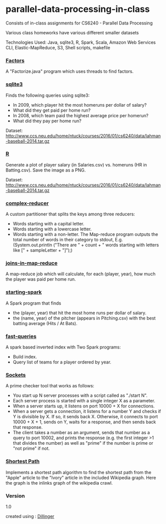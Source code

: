 # parallel-data-processing-in-class
Consists of in-class assignments for CS6240 - Parallel Data Processing

Various class homeworks have various different smaller datasets 

Technologies Used: Java, sqlite3, R, Spark, Scala, Amazon Web Services CLI, Elastic-MapReduce, S3, Shell scripts, makefile


### [Factors]()

A "Factorize.java" program which uses threads to find factors.


### [sqlite3]()
Finds the following queries using sqlite3:
- In 2009, which player hit the most homeruns per dollar of salary?
- What did they get paid per home run?
- In 2008, which team paid the highest average price per homerun?
- What did they pay per home run?

Dataset: http://www.ccs.neu.edu/home/ntuck/courses/2016/01/cs6240/data/lahman-baseball-2014.tar.gz

### [R]()
Generate a plot of player salary (in Salaries.csv) vs. homeruns (HR in Batting.csv).
Save the image as a PNG.

Dataset: http://www.ccs.neu.edu/home/ntuck/courses/2016/01/cs6240/data/lahman-baseball-2014.tar.gz


### [complex-reducer]()

A custom partitioner that splits the keys among three reducers:
-   Words starting with a capital letter.
-   Words starting with a lowercase letter.
-   Words starting with a non-letter.
The Map-reduce program outputs the total number of words in their category to stdout,
E.g. (System.out.println ("There are " + count + " words starting with letters like [" + sampleLetter + "]");)

### [joins-in-map-reduce]()
A map-reduce job which will calculate, for each (player, year), how much the player was paid per home run.

### [starting-spark]()
A Spark program that finds 
- the (player, year) that hit the most home runs per dollar of salary.
- the (name, year) of the pitcher (appears in Pitching.csv) with the best batting average (Hits / At Bats).

### [fast-queries]()
A spark based inverted index with Two Spark programs:
- Build index.
- Query list of teams for a player ordered by year.

### [Sockets]()
A prime checker tool that works as follows:

- You start up N server processes with a script called as "./start N".
- Each server process is started with a single integer X as a parameter.
- When a server starts up, it listens on port 10000 + X for connections.
- When a server gets a connection, it listens for a number Y and checks if Y is divisible by X. If so, it sends back X. Otherwise, it connects to port 10000 + X + 1, sends on Y, waits for a response, and then sends back that response.
- The client takes a number as an argument, sends that number as a query to port 10002, and prints the response (e.g. the first integer >1 that divides the number) as well as "prime" if the number is prime or "not prime" if not.

### [Shortest Path]()

Implements a shortest path algorithm to find the shortest path from the "Apple" article to the "Ivory" article in the included Wikipedia graph. Here the graph is the inlinks graph of the wikipedia crawl.

### Version
1.0

created using : [Dillinger](http://dillinger.io/)
